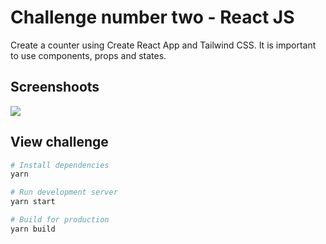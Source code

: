 # Challenge number two - React JS

Create a counter using Create React App and Tailwind CSS. It is important to use components, props and states.

## Screenshoots
<img src="https://i.postimg.cc/xC43r0qx/image-Project.jpg">

## View challenge

```bash
# Install dependencies
yarn

# Run development server
yarn start

# Build for production
yarn build
```

